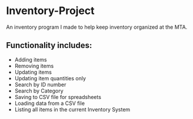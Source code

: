 # Inventory-Project
An inventory program I made to help keep inventory organized at the MTA.
## Functionality includes:
* Adding items
* Removing items
* Updating items
* Updating item quantities only
* Search by ID number
* Search by Category
* Saving to CSV file for spreadsheets
* Loading data from a CSV file
* Listing all items in the current Inventory System
